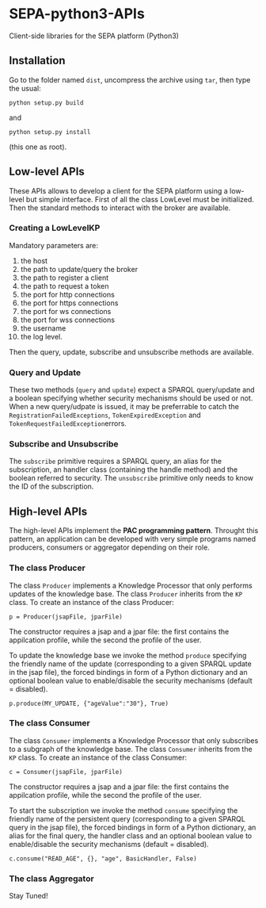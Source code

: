 # SEPA-python3-APIs
Client-side libraries for the SEPA platform (Python3)

## Installation

Go to the folder named `dist`, uncompress the archive using `tar`, then type the usual:

```python setup.py build```

and

```python setup.py install```

(this one as root).


## Low-level APIs

These APIs allows to develop a client for the SEPA platform using a low-level but simple interface. First of all the class LowLevel must be initialized. Then the standard methods to interact with the broker are available.

### Creating a LowLevelKP

Mandatory parameters are:

1. the host
2. the path to update/query the broker
3. the path to register a client
4. the path to request a token
5. the port for http connections
6. the port for https connections
7. the port for ws connections
8. the port for wss connections
9. the username
10. the log level.

Then the query, update, subscribe and unsubscribe methods are available. 

### Query and Update

These two methods (`query` and `update`) expect a SPARQL query/update and a boolean specifying whether security mechanisms should be used or not. When a new query/udpate is issued, it may be preferrable to catch the `RegistrationFailedExceptions`, `TokenExpiredException` and `TokenRequestFailedException`errors.

### Subscribe and Unsubscribe

The `subscribe` primitive requires a SPARQL query, an alias for the subscription, an handler class (containing the handle method) and the boolean referred to security. The `unsubscribe` primitive only needs to know the ID of the subscription.

## High-level APIs

The high-level APIs implement the **PAC programming pattern**. Throught this pattern, an application can be developed with very simple programs named producers, consumers or aggregator depending on their role.

### The class Producer

The class `Producer` implements a Knowledge Processor that only performs updates of the knowledge base. The class `Producer` inherits from the `KP` class. To create an instance of the class Producer:

```
p = Producer(jsapFile, jparFile)
```
The constructor requires a jsap and a jpar file: the first contains the appilcation profile, while the second the profile of the user.

To update the knowledge base we invoke the method `produce` specifying the friendly name of the update (corresponding to a given SPARQL update in the jsap file), the forced bindings in form of a Python dictionary and an optional boolean value to enable/disable the security mechanisms (default = disabled).

```
p.produce(MY_UPDATE, {"ageValue":"30"}, True)
```

### The class Consumer
The class `Consumer` implements a Knowledge Processor that only subscribes to a subgraph of the knowledge base. The class `Consumer` inherits from the `KP` class. To create an instance of the class Consumer:

```
c = Consumer(jsapFile, jparFile)
```
The constructor requires a jsap and a jpar file: the first contains the appilcation profile, while the second the profile of the user.

To start the subscription we invoke the method `consume` specifying the friendly name of the persistent query (corresponding to a given SPARQL query in the jsap file), the forced bindings in form of a Python dictionary, an alias for the final query, the handler class and an optional boolean value to enable/disable the security mechanisms (default = disabled).

```
c.consume("READ_AGE", {}, "age", BasicHandler, False)
```

### The class Aggregator

Stay Tuned!
